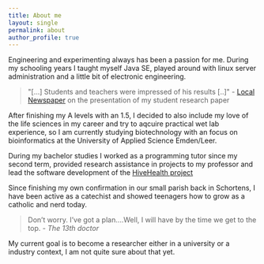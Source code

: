 ```yaml
---
title: About me
layout: single
permalink: about
author_profile: true 
---
```

Engineering and experimenting always has been a passion for me. During my schooling years I taught myself 
Java SE, played around with linux server administration and a little bit of electronic engineering.
> "[...] Students and teachers were impressed of his results [..]" - [Local Newspaper](https://www.nwzonline.de/friesland/bildung/eigene-wetterstation-im-zimmer_a_6,0,3558282676.html) on the presentation of my student research paper

After finishing my A levels with an 1.5, I decided to also include my love of the life sciences in my career and
try to aqcuire practical wet lab experience, so I am currently studying biotechnology with an focus on bioinformatics at the
University of Applied Science Emden/Leer. 

During my bachelor studies I worked as a programming tutor since my second term, provided research assistance in projects to my professor and lead the software development of the [HiveHealth project](https://www.hs-emden-leer.de/fachbereiche/technik/labore/fablab/projekte/hive-health/)

Since finishing my own confirmation in our small parish back in Schortens, I have been active as a catechist and showed teenagers how to grow as a catholic and nerd today. 

> Don’t worry. I’ve got a plan….Well, I will have by the time we get to the top. - *The 13th doctor*

My current goal is to become a researcher either in a university or a industry context, I am not quite sure about that yet. 
